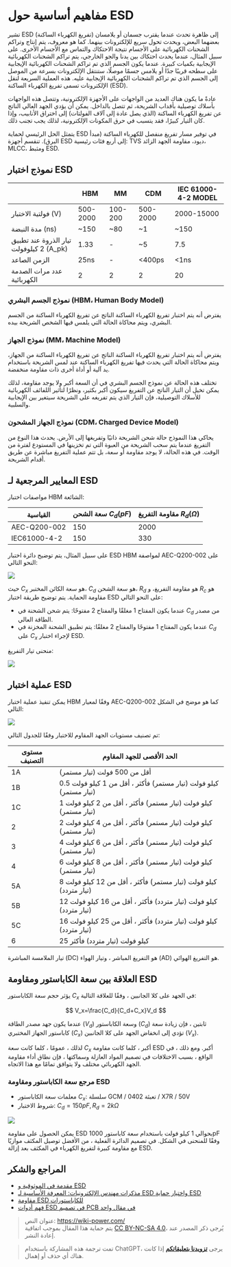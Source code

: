# مفاهيم أساسية حول ESD

تشير ESD (تفريغ الكهرباء الساكنة) إلى ظاهرة تحدث عندما يقترب جسمان أو يلامسان بعضهما البعض، ويحدث تحول سريع للإلكترونات بينهما. كما هو معروف، يتم إنتاج وتراكم الشحنات الكهربائية على الأجسام نتيجة الاحتكاك والتماس مع الأجسام الأخرى. على سبيل المثال، عندما يحدث احتكاك بين يدنا والجو الخارجي، يتم تراكم الشحنات الكهربائية الإيجابية بكميات كبيرة. عندما يكون الجسم الذي تم تراكم الشحنات الكهربائية الإيجابية على سطحه قريبًا جدًا أو يلامس جسمًا موصلًا، ستنتقل الإلكترونات بسرعة من الموصل إلى الجسم الذي تم تراكم الشحنات الكهربائية الإيجابية عليه. هذه العملية السريعة لنقل الإلكترونات تسمى تفريغ الكهرباء الساكنة (ESD).

عادةً ما يكون هناك العديد من الواجهات على الأجهزة الإلكترونية، وتتصل هذه الواجهات بأسلاك توصيلية بأقداب الشريحة، ثم تتصل بالداخل. يمكن أن يؤدي الجهد العالي الناتج عن تفريغ الكهرباء الساكنة (الذي يصل عادة إلى آلاف الفولتات) إلى اختراق الأنابيب، وإذا كان التيار كبيرًا، فقد يتسبب في حرق المكونات الإلكترونية، لذلك يجب تجنب ذلك.

يتمثل الحل الرئيسي لحماية ESD في توفير مسار تفريغ منفصل للكهرباء الساكنة (مبدأ البرق). تنقسم أجهزة ESD إلى أربع فئات رئيسية: TVS ديود، مقاومة الجهد الزائد، MLCC، ومثبط ESD.

## نموذج اختبار ESD

|                                         | HBM      | MM      | CDM      | IEC 61000-4-2 MODEL |
| --------------------------------------- | -------- | ------- | -------- | ------------------- |
| فولتية الاختبار (V)                     | 500-2000 | 100-200 | 500-2000 | 2000-15000          |
| مدة النبضة (ns)                         | ~150     | ~80     | ~1       | ~150                |
| تيار الذروة عند تطبيق 2 كيلوفولت (A_pk) | 1.33     | -       | ~5       | 7.5                 |
| الزمن الصاعد                            | 25ns     | -       | <400ps   | <1ns                |
| عدد مرات الصدمة الكهربائية              | 2        | 2       | 2        | 20                  |

### نموذج الجسم البشري (HBM، Human Body Model)

يفترض أنه يتم اختبار تفريغ الكهرباء الساكنة الناتج عن تفريغ الكهرباء الساكنة من الجسم البشري، ويتم محاكاة الحالة التي يلمس فيها الشخص الشريحة بيده.

### نموذج الجهاز (MM، Machine Model)

يفترض أنه يتم اختبار تفريغ الكهرباء الساكنة الناتج عن تفريغ الكهرباء الساكنة من الجهاز، ويتم محاكاة الحالة التي يحدث فيها تفريغ الكهرباء الساكنة عند لمس الشريحة باستخدام يد آلية أو أداة أخرى ذات مقاومة منخفضة.

تختلف هذه الحالة عن نموذج الجسم البشري في أن السعة أكبر ولا يوجد مقاومة، لذلك يمكن تخيل أن التيار الناتج عن التفريغ سيكون أكبر بكثير، ونظرًا لتأثير اللفائف الكهربائية للأسلاك التوصيلية، فإن التيار الذي يتم تفريغه على الشريحة سيتغير بين الإيجابية والسلبية.

### نموذج الجهاز المشحون (CDM، Charged Device Model)

يحاكي هذا النموذج حالة شحن الشريحة ذاتيًا وتفريغها إلى الأرض. يحدث هذا النوع من التفريغ عندما يتم سحب الشريحة من العبوة التي تم تخزينها في المستودع لفترة من الوقت. في هذه الحالة، لا يوجد مقاومة أو سعة، بل تتم عملية التفريغ مباشرة عن طريق أقدام الشريحة.

## المعايير المرجعية لـ ESD

مواصفات اختبار HBM الشائعة:

| القياسية     | سعة الشحن $C_d (pF)$ | مقاومة التفريغ $R_d (Ω)$ |
| ------------ | -------------------- | ------------------------ |
| AEC-Q200-002 | 150                  | 2000                     |
| IEC61000-4-2 | 150                  | 330                      |

على سبيل المثال، يتم توضيح دائرة اختبار ESD HBM لمواصفة AEC-Q200-002 على النحو التالي:

![](https://wiki-media-1253965369.cos.ap-guangzhou.myqcloud.com/img/20211215164751.png)

حيث $C_x$ هو سعة الكائن المختبر، $C_d$ هو سعة الشحن، $R_d$ هو مقاومة التفريغ، و $R_c$ هو مقاومة الحماية. يتم توضيح طريقة اختبار ESD على النحو التالي:

- عندما يكون المفتاح 1 مغلقًا والمفتاح 2 مفتوحًا: يتم شحن الشحنة في $C_d$ من مصدر الطاقة العالي.
- عندما يكون المفتاح 1 مفتوحًا والمفتاح 2 مغلقًا: يتم تطبيق الشحنة المخزنة في $C_d$ على $C_x$ لإجراء اختبار ESD.

منحنى تيار التفريغ:

![](https://wiki-media-1253965369.cos.ap-guangzhou.myqcloud.com/img/20211215165312.png)

## عملية اختبار ESD

يمكن تنفيذ عملية اختبار HBM وفقًا لمعيار AEC-Q200-002 كما هو موضح في الشكل التالي:

![](https://wiki-media-1253965369.cos.ap-guangzhou.myqcloud.com/img/20211215165447.png)

تم تصنيف مستويات الجهد المقاوم للاختبار وفقًا للجدول التالي:

| مستوى التصنيف | الحد الأقصى للجهد المقاوم                                          |
| ------------- | ------------------------------------------------------------------ |
| 1A            | أقل من 500 فولت (تيار مستمر)                                       |
| 1B            | 0.5 كيلو فولت (تيار مستمر) فأكثر ، أقل من 1 كيلو فولت (تيار مستمر) |
| 1C            | 1 كيلو فولت (تيار مستمر) فأكثر ، أقل من 2 كيلو فولت (تيار مستمر)   |
| 2             | 2 كيلو فولت (تيار مستمر) فأكثر ، أقل من 4 كيلو فولت (تيار مستمر)   |
| 3             | 4 كيلو فولت (تيار مستمر) فأكثر ، أقل من 6 كيلو فولت (تيار مستمر)   |
| 4             | 6 كيلو فولت (تيار مستمر) فأكثر ، أقل من 8 كيلو فولت (تيار مستمر)   |
| 5A            | 8 كيلو فولت (تيار مستمر) فأكثر ، أقل من 12 كيلو فولت (تيار متردد)  |
| 5B            | 12 كيلو فولت (تيار متردد) فأكثر ، أقل من 16 كيلو فولت (تيار متردد) |
| 5C            | 16 كيلو فولت (تيار متردد) فأكثر ، أقل من 25 كيلو فولت (تيار متردد) |
| 6             | 25 كيلو فولت (تيار متردد) فأكثر                                    |

تيار الملامسة المباشرة (DC) هو التفريغ المباشر ، وتيار الهواء (AD) هو التفريغ الهوائي.

## العلاقة بين سعة الكاباستور ومقاومة ESD

يؤثر حجم سعة الكاباستور $C_x$ في الجهد على كلا الجانبين ، وفقًا للعلاقة التالية:

$$
V_x=\frac{C_d}{C_d+C_x}V_d
$$

عندما يكون جهد مصدر الطاقة ($V_d$) وسعة الكاباستور ($C_d$) ثابتين ، فإن زيادة سعة كاباستور الجهاز المختبري ($C_x$) تؤدي إلى انخفاض الجهد على كلا الجانبين ($V_x$).

لذلك ، عمومًا ، كلما كانت سعة $C_x$ أكبر ، كلما كانت مقاومة ESD أكبر. ومع ذلك ، في الواقع ، بسبب الاختلافات في تصميم المواد العازلة وسماكتها ، فإن نطاق أداء مقاومة الجهد الكهربائي مختلف ولا يتوافق تمامًا مع هذا الاتجاه.

### مرجع سعة الكاباستور ومقاومة ESD

- معلمات سعة الكاباستور $C_x$: سلسلة GCM / تعبئة 0402 / X7R / 50V
- شروط الاختبار: $C_d=150pF,R_d=2kΩ$

![](https://wiki-media-1253965369.cos.ap-guangzhou.myqcloud.com/img/20211215172528.png)

يمكن الحصول على مقاومة ESD بحوالي 1 كيلو فولت باستخدام سعة كاباستور 1000pF وفقًا للمنحنى في الشكل. في تصميم الدائرة الفعلية ، من الأفضل توصيل المكثف موازيًا مع مقاومة كبيرة لتفريغ الكهرباء في المكثف بعد إزالة ESD.

## المراجع والشكر

- [مقدمة في الموثوقية و ESD](https://mazhaoxin.github.io/2021/08/01/Reliability_and_ESD_Introduction/)
- [مذكرات مهندس الإلكترونيات: المعرفة الأساسية لـ ESD واختيار حماية ESD](https://haipeng.me/2019/09/03/esd-protection/)
- [مقاومة ESD للكاباستورات](https://article.murata.com/en-us/article/esd-resistance-of-capacitors)
- [فهم أدوات ESD في تصميم PCB في مقال واحد](http://murata.eetrend.com/article/2021-11/1004974.html)

> عنوان النص: <https://wiki-power.com/>  
> يتم حماية هذا المقال بموجب اتفاقية [CC BY-NC-SA 4.0](https://creativecommons.org/licenses/by/4.0/deed.zh)، يُرجى ذكر المصدر عند إعادة النشر.

> تمت ترجمة هذه المشاركة باستخدام ChatGPT، يرجى [**تزويدنا بتعليقاتكم**](https://github.com/linyuxuanlin/Wiki_MkDocs/issues/new) إذا كانت هناك أي حذف أو إهمال.
